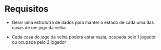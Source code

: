 # Requisitos

* Gerar uma estrututra de dados para manter o estado de cada uma das casas de um jogo da velha.

* Cada casa do jogo da velha poderá estar vazia, ocupada pelo 1 jogador ou ocupada pelo 2 jogador
